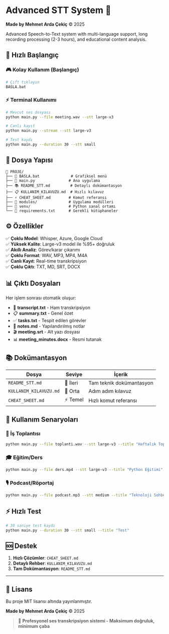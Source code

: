 # Advanced STT System 🎤

**Made by Mehmet Arda Çekiç** © 2025

Advanced Speech-to-Text system with multi-language support, long recording processing (2-3 hours), and educational content analysis.

## 🚀 Hızlı Başlangıç

### 🎮 Kolay Kullanım (Başlangıç)
```bash
# Çift tıklayın
BASLA.bat
```

### ⚡ Terminal Kullanımı
```bash
# Mevcut ses dosyası
python main.py --file meeting.wav --stt large-v3

# Canlı kayıt  
python main.py --stream --stt large-v3

# Test kaydı
python main.py --duration 30 --stt small
```

## 📁 Dosya Yapısı

```
📁 PROJE/
├── 🚀 BASLA.bat              # Grafiksel menü
├── 🐍 main.py               # Ana uygulama  
├── 📚 README_STT.md         # Detaylı dokümantasyon
├── 📋 KULLANIM_KILAVUZU.md  # Hızlı kılavuz
├── ⚡ CHEAT_SHEET.md        # Komut referansı
├── 📁 modules/              # Uygulama modülleri
├── 📁 venv/                 # Python sanal ortamı
└── 📄 requirements.txt      # Gerekli kütüphaneler
```

## ⚙️ Özellikler

✅ **Çoklu Model**: Whisper, Azure, Google Cloud  
✅ **Yüksek Kalite**: Large-v3 model ile %95+ doğruluk  
✅ **Akıllı Analiz**: Görev/karar çıkarımı  
✅ **Çoklu Format**: WAV, MP3, MP4, M4A  
✅ **Canlı Kayıt**: Real-time transkripsiyon  
✅ **Çoklu Çıktı**: TXT, MD, SRT, DOCX  

## 📊 Çıktı Dosyaları

Her işlem sonrası otomatik oluşur:

- 📄 **transcript.txt** - Ham transkripsiyon
- 📋 **summary.txt** - Genel özet  
- ✅ **tasks.txt** - Tespit edilen görevler
- 📝 **notes.md** - Yapılandırılmış notlar
- 🎬 **meeting.srt** - Alt yazı dosyası
- 📊 **meeting_minutes.docx** - Resmi tutanak

## 📚 Dokümantasyon

| Dosya | Seviye | İçerik |
|-------|--------|---------|
| `README_STT.md` | 🔬 İleri | Tam teknik dokümantasyon |
| `KULLANIM_KILAVUZU.md` | 📖 Orta | Adım adım kılavuz |
| `CHEAT_SHEET.md` | ⚡ Temel | Hızlı komut referansı |

## 🎯 Kullanım Senaryoları

### 🏢 İş Toplantısı
```bash
python main.py --file toplanti.wav --stt large-v3 --title "Haftalık Toplantı"
```

### 🎓 Eğitim/Ders
```bash  
python main.py --file ders.mp4 --stt large-v3 --title "Python Eğitimi"
```

### 🎙️ Podcast/Röportaj
```bash
python main.py --file podcast.mp3 --stt medium --title "Teknoloji Sohbeti"
```

## ⚡ Hızlı Test

```bash
# 30 saniye test kaydı
python main.py --duration 30 --stt small --title "Test"
```

## 🆘 Destek

1. **Hızlı Çözümler**: `CHEAT_SHEET.md`
2. **Detaylı Rehber**: `KULLANIM_KILAVUZU.md` 
3. **Tam Dokümantasyon**: `README_STT.md`

---

## 📄 Lisans

Bu proje MIT lisansı altında yayınlanmıştır.

**Made by Mehmet Arda Çekiç** © 2025

> 🚀 **Profesyonel ses transkripsiyon sistemi - Maksimum doğruluk, minimum çaba**